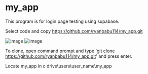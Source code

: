 # my_app

This program is for login page testing using supabase.

Select code and copy https://github.com/ryanbabu114/my_app.git

![image](https://github.com/user-attachments/assets/a637c89d-e342-4b66-bf91-c2c08ebfdcb3)
![image](https://github.com/user-attachments/assets/a113a576-755b-4392-8405-9b1de396b0b6)


To clone, open command prompt and type 'git clone https://github.com/ryanbabu114/my_app.git' and press enter.

Locate my_app in c drive\users\user_name\my_app


